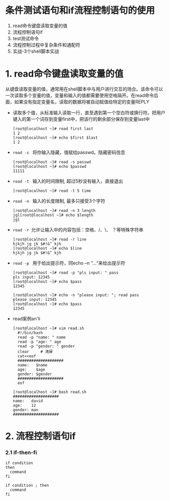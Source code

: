 # 条件测试语句和if流程控制语句的使用
1. read命令键盘读取变量的值
2. 流程控制语句if
3. test测试命令
4. 流程控制过程中复杂条件和通配符
5. 实战-3个shell脚本实战

# 1. read命令键盘读取变量的值

从键盘读取变量的值，通常用在shell脚本中与用户进行交互的场合。该命令可以一次读取多个变量的值，变量和输入的值都需要使用空格隔开。在read命令后面，如果没有指定变量名，读取的数据将被自动赋值给特定的变量REPLY

- 读取多个值，从标准输入读取一行，直至遇到第一个空白符或换行符。把用户键入的第一个词存到变量first中，把该行的剩余部分保存到变量last中
  ```shell
  [root@localhost ~]# read first last
  1 2
  [root@localhost ~]# echo $first $last 
  1 2
  ```
  
- ```read -s ``` 将你输入隐藏，值赋给passwd。隐藏密码信息
  ```shell
  [root@localhost ~]# read -s passwd
  [root@localhost ~]# echo $passwd 
  11111
  ```
- ```read -t ``` 输入的时间限制, 超过5秒没有输入，直接退出
  ```shell
  [root@localhost ~]# read -t 5 time
  ```
- ```read -n ``` 输入的长度限制, 最多只接受3个字符
  ```shell
  [root@localhost ~]# read -n 3 length
  jgl[root@localhost ~]# echo $length 
  jgl
  ```
- ```read -r ```允许让输入中的内容包括：空格、/、\、 ？等特殊字符串
  ```shell
  [root@localhost ~]# read -r line
  hjkjh jg jk $#!&^ kjh
  [root@localhost ~]# echo $line 
  hjkjh jg jk $#!&^ kjh 
  ```
- ```read -p ``` 用于给出提示符，同echo –n “…“来给出提示符
  ```shell
  [root@localhost ~]# read -p "pls input: " pass
  pls input: 12345
  [root@localhost ~]# echo $pass
  12345
  ```
  ```shell
  [root@localhost ~]# echo -n "please input: "; read pass
  please input: 12345
  [root@localhost ~]# echo $pass
  12345
  ```
- read案例an'li
  ```shell
  [root@localhost ~]# vim read.sh
    #!/bin/bash
    read -p "name: " name
    read -p "age: " age
    read -p "gender: " gender
    clear     # 清屏
    cat<<eof
    ####################
    name:   $name
    age:    $age
    gender: $gender
    ####################
    eof

  [root@localhost ~]# bash read.sh 
  ####################
  name:   david
  age:    12
  gender: man
  ####################
  ```
# 2. 流程控制语句if

### 2.1 if-then-fi
```shell
if condition
then
  command
fi
```
```shell
if condition ; then
  command
fi
```





